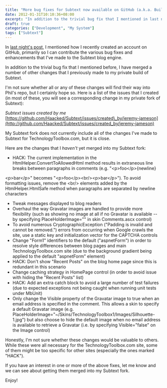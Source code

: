 ```yaml
---
title: "More bug fixes for Subtext now available on GitHub (a.k.a. Building TechnologyToolbox.com, part 19)"
date: 2012-01-31T10:10:36+08:00
excerpt: "In addition to the trivial bug fix that I mentioned in last night's post, I have merged a number of other changes into my Subtext fork on GitHub."
draft: true
categories: ["Development", "My System"]
tags: ["Subtext"]
---
```


In[last night's post](/blog/jjameson/archive/2012/01/30/building-technologytoolbox-com-part-18.aspx), I mentioned how I recently created an account on GitHub, primarily so I can contribute the various bug fixes and enhancements that I've made to the Subtext blog engine.

In addition to the trivial bug fix that I mentioned before, I have merged a number of other changes that I previously made to my private build of Subtext.

I'm not sure whether all or any of these changes will find their way into Phil's repo, but I certainly hope so. Here is a list of the issues that I created (in most of these, you will see a corresponding change in my private fork of Subtext):

<cite>Subtext issues created by me</cite>
[https://github.com/Haacked/Subtext/issues/created\_by/jeremy-jameson](http://github.com/Haacked/Subtext/issues/created_by/jeremy-jameson)


My Subtext fork does not currently include all of the changes I've made to Subtext for TechnologyToolbox.com, but it is close.

Here are the changes that I *haven't* yet merged into my Subtext fork:

- HACK: The current implementation in the HtmlHelper.ConvertToAllowedHtml 	method results in extraneous line breaks between paragraphs in comments 	(e.g. "&lt;p&gt;foo&lt;/p&gt;{newline}  

&lt;p&gt;bar&lt;/p&gt;" becomes "&lt;p&gt;foo&lt;/p&gt;&lt;br/&gt;&lt;p&gt;bar&lt;/p&gt;"). 	To avoid formatting issues, remove the &lt;br/&gt; elements added by the 	HtmlHelper.HtmlSafe method when paragraphs are separated by newline characters
- Tweak messages displayed to blog readers
- Overhaul the way Gravatar images are handled to provide more flexibility 	(such as showing no image at all if no Gravatar is available -- by specifying 	PlaceHolderImage="" in skin Comments.ascx control)
- To avoid numerous CryptographicException ("Padding is invalid and cannot 	be removed.") errors from occurring when Google crawls the site, use a static 	key and initialization vector for the CAPTCHA controls
- Change "Form1" identifiers to the default ("aspnetForm") in order to 	resolve style differences between blog pages and main TechnologyToolbox.com 	site (due to the background gradient being applied to the default "aspnetForm" 	element)
- HACK: Don't show "Recent Posts" on the blog home page since this is 	redundant in this scenario
- Change caching strategy in HomePage control (in order to avoid issue 	with hiding the "Recent Posts" list)
- HACK: Add an extra catch block to avoid a large number of test failures 	(due to expected exceptions not being caught when running unit tests under 	MbUnit)
- Only change the Visible property of the Gravatar image to true when 	an email address is specified in the comment. This allows a skin to specify 	a default Gravatar image (e.g. PlaceHolderImage="~/Skins/TechnologyToolbox1/Images/Silhouette-1.jpg") 	but also choose to hide the default image when no email address is available 	to retrieve a Gravatar (i.e. by specifying Visible="false" on the Image 	control)


Honestly, I'm not sure whether these changes would be valuable to others. While these were all necessary for the TechnologyToolbox.com site, some of them might be too specific for other sites (especially the ones marked "HACK").

If you have an interest in one or more of the above fixes, let me know and we can see about getting them merged into my Subtext fork.

Enjoy!

